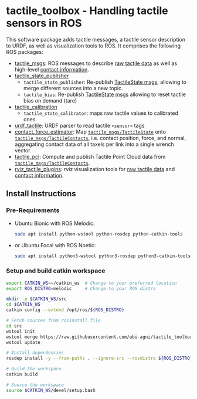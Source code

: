 # tactile_toolbox - Handling tactile sensors in ROS

This software package adds tactile messages, a tactile sensor description to URDF, as well as visualization tools to ROS. It comprises the following ROS packages:

* [tactile_msgs](tactile_msgs/README.md): ROS messages to describe [raw tactile data](tactile_msgs/msg/TactileState.msg) as well as high-level [contact information](tactile_msgs/msg/TactileContact.msg).
* [tactile_state_publisher](tactile_state_publisher)
  * `tactile_state_publisher`: Re-publish [TactileState msgs](tactile_msgs/msg/TactileState.msg), allowing to merge different sources into a new topic.
  * `tactile_bias`: Re-publish [TactileState msgs](tactile_msgs/msg/TactileState.msg) allowing to reset tactile bias on demand (tare)
* [tactile_calibration](tactile_calibration)
  * `tactile_state_calibrator`: maps raw tactile values to calibrated ones
* [urdf_tactile](urdf_tactile/README.md): URDF parser to read tactile `<sensor>` tags
* [contact_force_estimator](contact_force_estimator): Map [`tactile_msgs/TactileState`](tactile_msgs/msg/TactileState.msg) onto [`tactile_msgs/TactileContacts`](tactile_msgs/msg/TactileContacts.msg), i.e. contact position, force, and normal, aggregating contact data of all taxels per link into a single wrench vector.
* [tactile_pcl](tactile_pcl): Compute and publish Tactile Point Cloud data from [`tactile_msgs/TactileContacts`](tactile_msgs/msg/TactileState.msg).
* [rviz_tactile_plugins](rviz_tactile_plugins): rviz visualization tools for [raw tactile data](tactile_msgs/msg/TactileState.msg) and [contact information](tactile_msgs/msg/TactileContacts.msg).

## Install Instructions

### Pre-Requirements

* Ubuntu Bionic with ROS Melodic:
  ```bash
  sudo apt install python-wstool python-rosdep python-catkin-tools
  ```
* or Ubuntu Focal with ROS Noetic:
  ```bash
  sudo apt install python3-wstool python3-rosdep python3-catkin-tools
  ```

### Setup and build catkin workspace
```bash
export CATKIN_WS=~/catkin_ws  # Change to your preferred location
export ROS_DISTRO=melodic     # Change to your ROS distro

mkdir -p $CATKIN_WS/src
cd $CATKIN_WS
catkin config --extend /opt/ros/${ROS_DISTRO}

# Fetch sources from rosinstall file
cd src
wstool init
wstool merge https://raw.githubusercontent.com/ubi-agni/tactile_toolbox/melodic-devel/rosinstall
wstool update

# Install dependencies
rosdep install -y --from-paths . --ignore-src --rosdistro ${ROS_DISTRO}

# Build the workspace
catkin build

# Source the workspace
source $CATKIN_WS/devel/setup.bash
```
